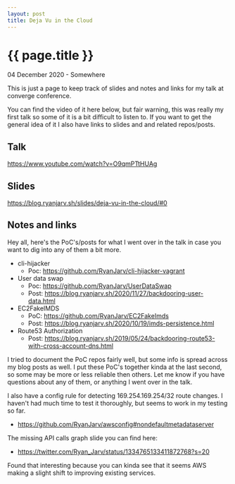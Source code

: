 ```yaml
---
layout: post
title: Deja Vu in the Cloud
---
```


{{ page.title }}
================

<p class="meta">04 December 2020 - Somewhere</p>

This is just a page to keep track of slides and notes and links for my talk at converge conference.

You can find the video of it here below, but fair warning, this was really my first talk so some of it is a bit difficult to listen to. If you want to get the general idea of it I also have links to slides and and related repos/posts.


## Talk

https://www.youtube.com/watch?v=O9qmPTtHUAg


## Slides

https://blog.ryanjarv.sh/slides/deja-vu-in-the-cloud/#0


## Notes and links

Hey all, here's the PoC's/posts for what I went over in the talk in case you want to dig into any of them a bit more.
* cli-hijacker
    * Poc: https://github.com/RyanJarv/cli-hijacker-vagrant
* User data swap
    * Poc: https://github.com/RyanJarv/UserDataSwap
    * Post: https://blog.ryanjarv.sh/2020/11/27/backdooring-user-data.html
* EC2FakeIMDS
    * PoC: https://github.com/RyanJarv/EC2FakeImds
    * Post: https://blog.ryanjarv.sh/2020/10/19/imds-persistence.html
* Route53 Authorization
    * Post: https://blog.ryanjarv.sh/2019/05/24/backdooring-route53-with-cross-account-dns.html

I tried to document the PoC repos fairly well, but some info is spread across my blog posts as well. I put these PoC's together kinda at the last second, so some may be more or less reliable then others. Let me know if you have questions about any of them, or anything I went over in the talk.

I also have a config rule for detecting 169.254.169.254/32 route changes. I haven't had much time to test it thoroughly, but seems to work in my testing so far.
 * https://github.com/RyanJarv/awsconfig#nondefaultmetadataserver

The missing API calls graph slide you can find here:
 * https://twitter.com/Ryan_Jarv/status/1334765133411872768?s=20

Found that interesting because you can kinda see that it seems AWS making a slight shift to improving existing services.

